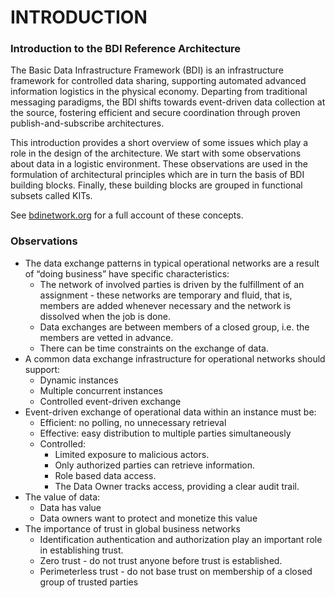 # INTRODUCTION

### Introduction to the BDI Reference Architecture

The Basic Data Infrastructure Framework (BDI) is an infrastructure framework for controlled data sharing, supporting automated advanced information logistics in the physical economy. Departing from traditional messaging paradigms, the BDI shifts towards event-driven data collection at the source, fostering efficient and secure coordination through proven publish-and-subscribe architectures.

This introduction provides a short overview of some issues which play a role in the design of the architecture. We start with some observations about data in a logistic environment. These observations are used in the formulation of architectural principles which are in turn the basis of BDI building blocks. Finally, these building blocks are grouped in functional subsets called KITs.

See [bdinetwork.org](https://bdinetwork.org) for a full account of these concepts.

### Observations

* The data exchange patterns in typical operational networks are a result of “doing business” have specific characteristics:
  * The network of involved parties is driven by the fulfillment of an assignment - these networks are temporary and fluid, that is, members are added whenever necessary and the network is dissolved when the job is done.
  * Data exchanges are between members of a closed group, i.e. the members are vetted in advance.
  * There can be time constraints on the exchange of data.
* A common data exchange infrastructure for operational networks should support:
  * Dynamic instances
  * Multiple concurrent instances
  * Controlled event-driven exchange
* Event-driven exchange of operational data within an instance must be:
  * Efficient: no polling, no unnecessary retrieval
  * Effective: easy distribution to multiple parties simultaneously
  * Controlled:
    * Limited exposure to malicious actors.
    * Only authorized parties can retrieve information.
    * Role based data access.
    * The Data Owner tracks access, providing a clear audit trail.
* The value of data:
  * Data has value
  * Data owners want to protect and monetize this value
* The importance of trust in global business networks
  * Identification authentication and authorization play an important role in establishing trust.
  * Zero trust - do not trust anyone before trust is established.
  * Perimeterless trust - do not base trust on membership of a closed group of trusted parties
